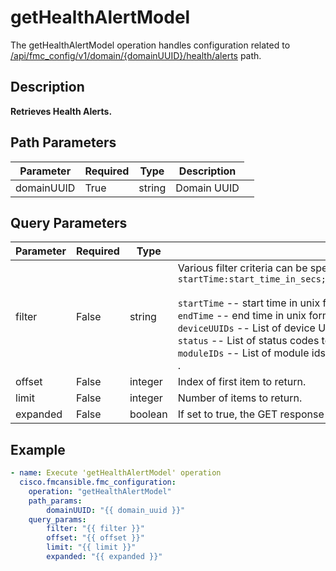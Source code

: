 # getHealthAlertModel

The getHealthAlertModel operation handles configuration related to [/api/fmc_config/v1/domain/{domainUUID}/health/alerts](/paths//api/fmc_config/v1/domain/{domain_uuid}/health/alerts.md) path.&nbsp;
## Description
**Retrieves Health Alerts.**

## Path Parameters
| Parameter | Required | Type | Description |
| --------- | -------- | ---- | ----------- |
| domainUUID | True | string <td colspan=3> Domain UUID |

## Query Parameters
| Parameter | Required | Type | Description |
| --------- | -------- | ---- | ----------- |
| filter | False | string <td colspan=3> Various filter criteria can be specified using the format <code>startTime:start_time_in_secs;endTime:end_time_in_secs;deviceUUIDs:List_of_device_uuids;status:List_of_statuses;moduleIDs:List_of_moduleIDs.</code><br/><br/><code>startTime</code> -- start time in unix format - startTime and endTime should be specified together<br/><code>endTime</code> -- end time in unix format - startTime and endTime should be specified together<br/><code>deviceUUIDs</code> -- List of device UUIDs (UUID is 0 for fmc ).<br/><code>status</code> -- List of status codes to filter delimited by comma, e.g. green,red,yellow.<br/><code>moduleIDs</code> -- List of module ids to filter, delimited by comma.<br/>. |
| offset | False | integer <td colspan=3> Index of first item to return. |
| limit | False | integer <td colspan=3> Number of items to return. |
| expanded | False | boolean <td colspan=3> If set to true, the GET response displays a list of objects with additional attributes. |

## Example
```yaml
- name: Execute 'getHealthAlertModel' operation
  cisco.fmcansible.fmc_configuration:
    operation: "getHealthAlertModel"
    path_params:
        domainUUID: "{{ domain_uuid }}"
    query_params:
        filter: "{{ filter }}"
        offset: "{{ offset }}"
        limit: "{{ limit }}"
        expanded: "{{ expanded }}"

```